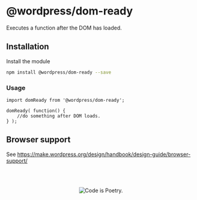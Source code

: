 # @wordpress/dom-ready

Executes a function after the DOM has loaded.

## Installation

Install the module

```bash
npm install @wordpress/dom-ready --save
```

### Usage

```JS
import domReady from '@wordpress/dom-ready';

domReady( function() {
	//do something after DOM loads.
} );
```

## Browser support

See https://make.wordpress.org/design/handbook/design-guide/browser-support/

<br/><br/><p align="center"><img src="https://s.w.org/style/images/codeispoetry.png?1" alt="Code is Poetry." /></p>
